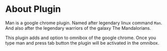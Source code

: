 # About Plugin

Man is a google chrome plugin. Named after legendary linux command `Man`.
And also after the legendary warriors of the galaxy The Mandalorians.

This plugin adds and option to omnibox of the google chrome.
Once you type man and press tab button the plugin will be activated in the omnibox.
